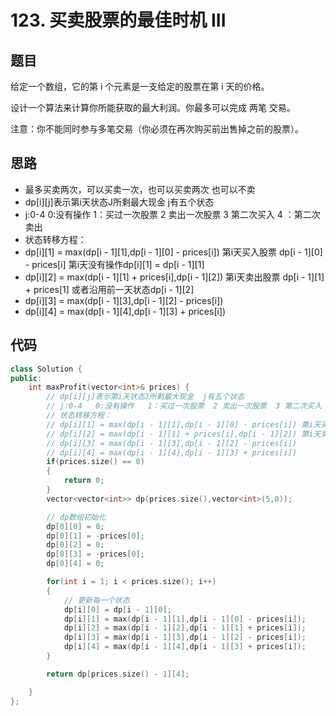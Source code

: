 # 123. 买卖股票的最佳时机 III

## 题目

给定一个数组，它的第 i 个元素是一支给定的股票在第 i 天的价格。

设计一个算法来计算你所能获取的最大利润。你最多可以完成 两笔 交易。

注意：你不能同时参与多笔交易（你必须在再次购买前出售掉之前的股票）。


## 思路

* 最多买卖两次，可以买卖一次，也可以买卖两次 也可以不卖
* dp[i][j]表示第i天状态J所剩最大现金  j有五个状态
* j:0-4   0:没有操作   1：买过一次股票  2 卖出一次股票  3 第二次买入 4 ：第二次卖出
* 状态转移方程：
* dp[i][1] = max(dp[i - 1][1],dp[i - 1][0] - prices[i]) 第i天买入股票 dp[i - 1][0] - prices[i] 第i天没有操作dp[i][1] = dp[i - 1][1]
* dp[i][2] = max(dp[i - 1][1] + prices[i],dp[i - 1][2]) 第i天卖出股票 dp[i - 1][1] + prices[1]  或者沿用前一天状态dp[i - 1][2] 
* dp[i][3] = max(dp[i - 1][3],dp[i - 1][2] - prices[i])
* dp[i][4] = max(dp[i - 1][4],dp[i - 1][3] + prices[i])

## 代码

```cpp
class Solution {
public:
    int maxProfit(vector<int>& prices) {
        // dp[i][j]表示第i天状态J所剩最大现金  j有五个状态
        // j:0-4   0:没有操作   1：买过一次股票  2 卖出一次股票  3 第二次买入 4 ：第二次卖出
        // 状态转移方程：
        // dp[i][1] = max(dp[i - 1][1],dp[i - 1][0] - prices[i]) 第i天买入股票 dp[i - 1][0] - prices[i] 第i天没有操作dp[i][1] = dp[i - 1][1]
        // dp[i][2] = max(dp[i - 1][1] + prices[i],dp[i - 1][2]) 第i天卖出股票 dp[i - 1][1] + prices[1]  或者沿用前一天状态dp[i - 1][2] 
        // dp[i][3] = max(dp[i - 1][3],dp[i - 1][2] - prices[i])
        // dp[i][4] = max(dp[i - 1][4],dp[i - 1][3] + prices[i])
        if(prices.size() == 0)
        {
            return 0;
        }
        vector<vector<int>> dp(prices.size(),vector<int>(5,0));

        // dp数组初始化
        dp[0][0] = 0;
        dp[0][1] = -prices[0];
        dp[0][2] = 0;
        dp[0][3] = -prices[0];
        dp[0][4] = 0;

        for(int i = 1; i < prices.size(); i++)
        {
            // 更新每一个状态
            dp[i][0] = dp[i - 1][0];
            dp[i][1] = max(dp[i - 1][1],dp[i - 1][0] - prices[i]);
            dp[i][2] = max(dp[i - 1][2],dp[i - 1][1] + prices[i]);
            dp[i][3] = max(dp[i - 1][3],dp[i - 1][2] - prices[i]);
            dp[i][4] = max(dp[i - 1][4],dp[i - 1][3] + prices[i]);
        } 

        return dp[prices.size() - 1][4];

    }
};

```
